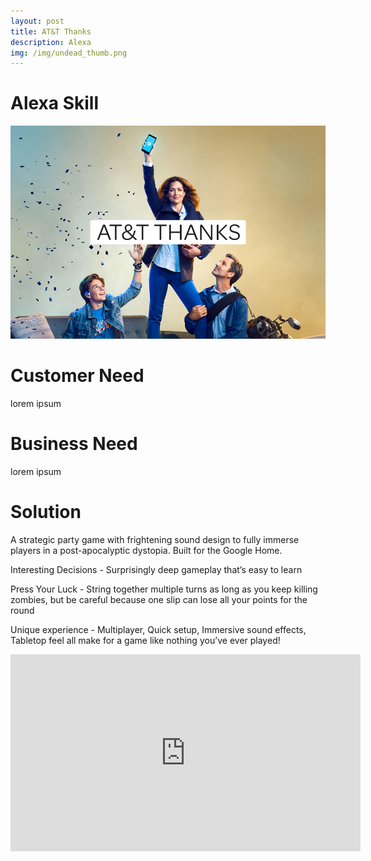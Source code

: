```yaml
---
layout: post
title: AT&T Thanks
description: Alexa
img: /img/undead_thumb.png
---
```


# Alexa Skill
<div class="img_row">
<img class="col three" src="/img/thanks_cover.png"/>
</div>

# Customer Need
lorem ipsum

# Business Need
lorem ipsum

# Solution
A strategic party game with frightening sound design to fully immerse players in a post-apocalyptic dystopia. Built for the Google Home.

Interesting Decisions - Surprisingly deep gameplay that’s easy to learn

Press Your Luck - String together multiple turns as long as you keep killing zombies, but be careful because one slip can lose all your points for the round

Unique experience - Multiplayer, Quick setup, Immersive sound effects, Tabletop feel all make for a game like nothing you’ve ever played!

<iframe width="560" height="315" src="https://www.youtube.com/embed/ErsQL1hyQdY" frameborder="0" allow="accelerometer; autoplay; encrypted-media; gyroscope; picture-in-picture" allowfullscreen=""></iframe>

